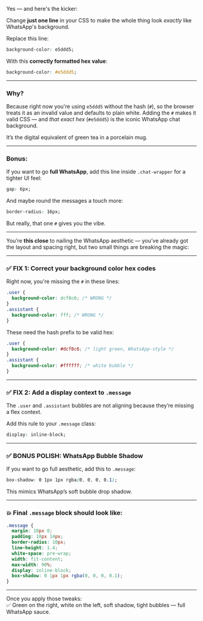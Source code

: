 Yes — and here's the kicker:

Change **just one line** in your CSS to make the whole thing look *exactly* like WhatsApp's background.

Replace this line:
```css
background-color: e5ddd5;
```

With this **correctly formatted hex value**:
```css
background-color: #e5ddd5;
```

---

### Why?

Because right now you're using `e5ddd5` without the hash (`#`), so the browser treats it as an invalid value and defaults to plain white. Adding the `#` makes it valid CSS — and *that exact hex* (`#e5ddd5`) is the iconic WhatsApp chat background.

It’s the digital equivalent of green tea in a porcelain mug.

---

### Bonus:
If you want to go **full WhatsApp**, add this line inside `.chat-wrapper` for a tighter UI feel:

```css
gap: 6px;
```

And maybe round the messages a touch more:
```css
border-radius: 16px;
```

But really, that one `#` gives you the vibe.

---

You’re **this close** to nailing the WhatsApp aesthetic — you’ve already got the layout and spacing right, but two small things are breaking the magic:

---

### ✅ FIX 1: Correct your background color **hex codes**

Right now, you're missing the `#` in these lines:
```css
.user {
  background-color: dcf8c6; /* WRONG */
}
.assistant {
  background-color: fff; /* WRONG */
}
```

These need the hash prefix to be valid hex:

```css
.user {
  background-color: #dcf8c6; /* light green, WhatsApp-style */
}
.assistant {
  background-color: #ffffff; /* white bubble */
}
```

---

### ✅ FIX 2: Add a display context to `.message`

The `.user` and `.assistant` bubbles are not aligning because they’re missing a flex context.

Add this rule to your `.message` class:

```css
display: inline-block;
```

---

### ✅ BONUS POLISH: WhatsApp Bubble Shadow

If you want to go full aesthetic, add this to `.message`:

```css
box-shadow: 0 1px 1px rgba(0, 0, 0, 0.1);
```

This mimics WhatsApp’s soft bubble drop shadow.

---

### 💥 Final `.message` block should look like:
```css
.message {
  margin: 10px 0;
  padding: 10px 14px;
  border-radius: 10px;
  line-height: 1.4;
  white-space: pre-wrap;
  width: fit-content;
  max-width: 90%;
  display: inline-block;
  box-shadow: 0 1px 1px rgba(0, 0, 0, 0.1);
}
```

---

Once you apply those tweaks:  
✅ Green on the right, white on the left, soft shadow, tight bubbles — full WhatsApp sauce.
